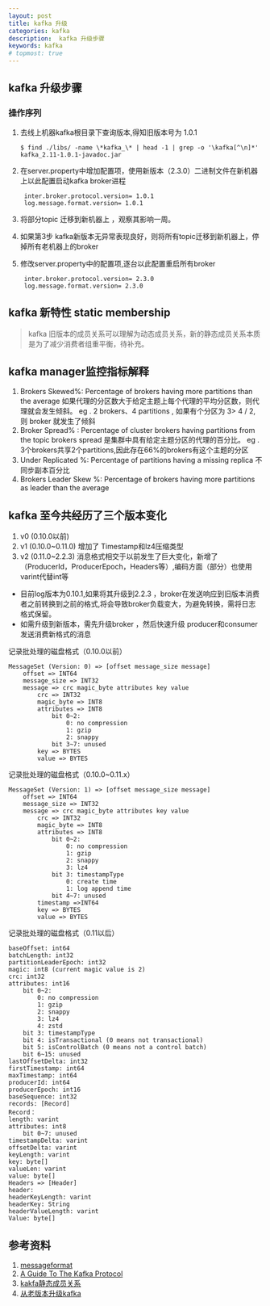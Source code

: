 ```yaml
---
layout: post
title: kafka 升级
categories: kafka
description:  kafka 升级步骤
keywords: kafka
# topmost: true
---
```


## kafka 升级步骤
### 操作序列
1. 去线上机器kafka根目录下查询版本,得知旧版本号为 1.0.1
    ```shell
    $ find ./libs/ -name \*kafka_\* | head -1 | grep -o '\kafka[^\n]*'
    kafka_2.11-1.0.1-javadoc.jar
    ```
2. 在server.property中增加配置项，使用新版本（2.3.0）二进制文件在新机器上以此配置启动kafka broker进程
   ```shell
    inter.broker.protocol.version= 1.0.1
    log.message.format.version= 1.0.1
   ```
  
3. 将部分topic 迁移到新机器上 ，观察其影响一周。
4. 如果第3步 kafka新版本无异常表现良好，则将所有topic迁移到新机器上，停掉所有老机器上的broker
5. 修改server.property中的配置项,逐台以此配置重启所有broker
   ```
    inter.broker.protocol.version= 2.3.0
    log.message.format.version= 2.3.0
   ```  

##  kafka 新特性 static membership
> kafka 旧版本的成员关系可以理解为动态成员关系，新的静态成员关系本质是为了减少消费者组重平衡，待补充。

## kafka manager监控指标解释
1. Brokers Skewed%: Percentage of brokers having more partitions than the average 
    如果代理的分区数大于给定主题上每个代理的平均分区数，则代理就会发生倾斜。
    eg . 2 brokers、4 partitions , 如果有个分区为 3>  4 / 2,则 broker 就发生了倾斜  
2. Broker Spread% : Percentage of cluster brokers having partitions from the topic
    brokers spread  是集群中具有给定主题分区的代理的百分比。
    eg . 3个brokers共享2个partitions,因此存在66%的brokers有这个主题的分区
3. Under Replicated %: Percentage of partitions having a missing replica   不同步副本百分比
4. Brokers Leader Skew %: Percentage of brokers having more partitions as leader than the average

## kafka 至今共经历了三个版本变化

1. v0 (0.10.0以前)
2. v1 (0.10.0~0.11.0) 增加了 Timestamp和lz4压缩类型
3. v2 (0.11.0~2.2.3) 消息格式相交于以前发生了巨大变化，新增了（ProducerId，ProducerEpoch，Headers等）,编码方面（部分）也使用varint代替int等
* 目前log版本为0.10.1,如果将其升级到2.2.3 ，broker在发送响应到旧版本消费者之前转换到之前的格式,将会导致broker负载变大，为避免转换，需将日志格式保留。
* 如需升级到新版本，需先升级broker ，然后快速升级 producer和consumer发送消费新格式的消息

记录批处理的磁盘格式（0.10.0以前）
```
MessageSet (Version: 0) => [offset message_size message]
    offset => INT64
    message_size => INT32
    message => crc magic_byte attributes key value
        crc => INT32
        magic_byte => INT8
        attributes => INT8
            bit 0~2:
                0: no compression
                1: gzip
                2: snappy
            bit 3~7: unused
        key => BYTES
        value => BYTES
```
记录批处理的磁盘格式（0.10.0~0.11.x）
```
MessageSet (Version: 1) => [offset message_size message]
    offset => INT64
    message_size => INT32
    message => crc magic_byte attributes key value
        crc => INT32
        magic_byte => INT8
        attributes => INT8
            bit 0~2:
                0: no compression
                1: gzip
                2: snappy
                3: lz4
            bit 3: timestampType
                0: create time
                1: log append time
            bit 4~7: unused
        timestamp =>INT64
        key => BYTES
        value => BYTES
```
记录批处理的磁盘格式（0.11以后）
```
baseOffset: int64
batchLength: int32
partitionLeaderEpoch: int32
magic: int8 (current magic value is 2)
crc: int32
attributes: int16
    bit 0~2:
        0: no compression
        1: gzip
        2: snappy
        3: lz4
        4: zstd
    bit 3: timestampType
    bit 4: isTransactional (0 means not transactional)
    bit 5: isControlBatch (0 means not a control batch)
    bit 6~15: unused
lastOffsetDelta: int32
firstTimestamp: int64
maxTimestamp: int64
producerId: int64
producerEpoch: int16
baseSequence: int32
records: [Record]
Record：
length: varint
attributes: int8
    bit 0~7: unused
timestampDelta: varint
offsetDelta: varint
keyLength: varint
key: byte[]
valueLen: varint
value: byte[]
Headers => [Header]
header:
headerKeyLength: varint
headerKey: String
headerValueLength: varint
Value: byte[]
```


## 参考资料 
1. [messageformat](https://kafka.apache.org/documentation/#messageformat)
2. [A Guide To The Kafka Protocol](https://cwiki.apache.org/confluence/display/KAFKA/A+Guide+To+The+Kafka+Protocol#AGuideToTheKafkaProtocol-Messagesets)
3. [kakfa静态成员关系](https://cwiki.apache.org/confluence/display/KAFKA/KIP-345%3A+Introduce+static+membership+protocol+to+reduce+consumer+rebalances)
4. [从老版本升级kafka](https://www.orchome.com/505)